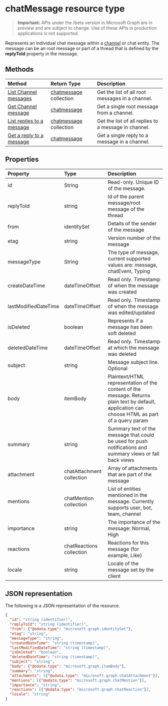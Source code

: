 # chatMessage resource type

> **Important:** APIs under the /beta version in Microsoft Graph are in preview and are subject to change. Use of these APIs in production applications is not supported.

Represents an individual chat message within a [channel](channel.md) or chat entity. The message can be an root message or part of a thread that is defined by the **replyToId** property in the message.

## Methods

| Method       | Return Type  |Description|
|:---------------|:--------|:----------|
|[List Channel messages](../api/channel_list_messages.md) | [chatmessage](chatmessage.md) collection | Get the list of all root messages in a channel.|
|[Get Channel message](../api/channel_get_message.md) | [chatmessage](chatmessage.md) | Get a single root message from a channel.|
|[List replies to a message](../api/channel_list_messagereplies.md) | [chatmessage](chatmessage.md) collection| Get the list of all replies to a message in channel.|
|[Get a reply to a message](../api/channel_get_messagereply.md) | [chatmessage](chatmessage.md)| Get a single reply to a message in a channel.|

## Properties
| Property	   | Type	|Description|
|:---------------|:--------|:----------|
|id|String| Read-only. Unique ID of the message.|
|replyToId| string | Id of the parent message/root message of the thread |
|from|identitySet| Details of the sender of the message|
|etag| string | Version number of the message |
|messageType|String|The type of message, current supported values are: message, chatEvent, Typing|
|createDateTime|dateTimeOffset|Read only. Timestamp of when the message was created|
|lastModifiedDateTime|dateTimeOffset|Read only. Timestamp of when the message was edited/updated|
|isDeleted|boolean|Represents if a message has been soft deleted|
|deletedDateTime|dateTimeOffset|Read only. Timestamp at which the message was deleted |
|subject|string|Message subject line. Optional|
|body|itemBody|Plaintext/HTML representation of the content of the message. Returns plain text by default, application can choose HTML as part of a query param|
|summary|string|Summary text of the message that could be used for push notifications and summary views or fall back views|
|attachment|chatAttachment collection| Array of attachments that are part of the message|
|mentions|chatMention collection| List of entities mentioned in the message. Currently supports user, bot, team, channel|
|importance| string | The importance of the message: Normal, High|
|reactions| chatReactions collection | Reactions for this message (for example, Like)|
|locale|string|Locale of the message set by the client|

## JSON representation

The following is a JSON representation of the resource.

<!-- {
  "blockType": "resource",
  "optionalProperties": [
    "isDeleted",
    "deletedDateTime",
    "attachments",
    "importance",
    "reactions",
    "mentions",
    "subject",
    "summary"
  ],
  "keyProperty": "id",
  "@odata.type": "microsoft.graph.chatMessage"
}-->

```json
{
  "id": "string (identifier)",
  "replyToId": "string (identifier)",
  "from": {"@odata.type": "microsoft.graph.identitySet"},
  "etag": "string",
  "messageType": "string",
  "createdDateTime": "string (timestamp)",
  "lastModifiedDateTime": "string (timestamp)",
  "isDeleted": "boolean",
  "deletedDateTime": "string (timestamp)",
  "subject": "string",
  "body": {"@odata.type": "microsoft.graph.itemBody"},
  "summary": "string",
  "attachments": [{"@odata.type": "microsoft.graph.chatAttachment"}],
  "mentions": [{"@odata.type": "microsoft.graph.chatMention"}],
  "importance": "string",
  "reactions": [{"@odata.type": "microsoft.graph.chatReaction"}],
  "locale": "string"
}

```

<!-- uuid: 8fcb5dbc-d5aa-4681-8e31-b001d5168d79
2015-10-25 14:57:30 UTC -->
<!-- {
  "type": "#page.annotation",
  "description": "chat message resource",
  "keywords": "",
  "section": "documentation",
  "tocPath": ""
}-->
